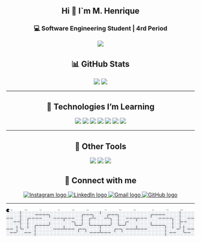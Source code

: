 <h2 align="center">Hi 👋 I`m M. Henrique </h2>
<h3 align="center">💻 Software Engineering Student | 4rd Period</h3>

<p align="center">
  <img src="https://readme-typing-svg.herokuapp.com?font=Orbitron&duration=3000&pause=1000&color=2F80ED&center=true&vCenter=true&lines=Welcome+to+my+GitHub!;I+love+code+%26+technology!;Always+learning+something+new+%F0%9F%92%BB" />
</p>

### <h2 align="center">📊 GitHub Stats</h2>

<div align="center">
  <img height="180em" src="https://github-readme-stats.vercel.app/api?username=Matheushfb067&show_icons=true&theme=tokyonight" />
  <img height="180em" src="https://github-readme-stats.vercel.app/api/top-langs/?username=Matheushfb067&layout=compact&langs_count=7&theme=tokyonight" />
</div>

---

### <h2 align="center">🚀 Technologies I’m Learning</h2>

<div align="center">
  <img src="https://cdn.jsdelivr.net/gh/devicons/devicon/icons/html5/html5-original.svg" height="45" />
  <img src="https://cdn.jsdelivr.net/gh/devicons/devicon/icons/css3/css3-original.svg" height="45" />
  <img src="https://cdn.jsdelivr.net/gh/devicons/devicon/icons/javascript/javascript-original.svg" height="45" />
  <img src="https://cdn.jsdelivr.net/gh/devicons/devicon/icons/c/c-original.svg" height="45" />
  <img src="https://cdn.jsdelivr.net/gh/devicons/devicon/icons/cplusplus/cplusplus-original.svg" height="45" />
  <img src="https://cdn.jsdelivr.net/gh/devicons/devicon/icons/python/python-original.svg" height="45" />
  <img src="https://cdn.jsdelivr.net/gh/devicons/devicon/icons/git/git-original.svg" height="40" />
</div>

---

#### <h2 align="center">🔧 Other Tools</h2>

<div align="center">
  <img src="https://cdn.jsdelivr.net/gh/devicons/devicon/icons/linux/linux-original.svg" height="40" />
  <img src="https://cdn.jsdelivr.net/gh/devicons/devicon/icons/arduino/arduino-original.svg" height="40" />
  <img src="https://cdn.jsdelivr.net/gh/devicons/devicon/icons/gimp/gimp-original.svg" height="40" />  
</div>

### <h2 align="center">📲 Connect with me</h2>

<div align="center">
  <a href="https://www.instagram.com/matheus_hfb" target="_blank">
    <img src="https://img.shields.io/static/v1?message=Instagram&logo=instagram&label=&color=E4405F&logoColor=white&labelColor=&style=for-the-badge" height="33" alt="Instagram logo" />
  </a>
  <a href="https://www.linkedin.com/in/mateus-henrique-fb/" target="_blank">
    <img src="https://img.shields.io/static/v1?message=LinkedIn&logo=linkedin&label=&color=0077B5&logoColor=white&labelColor=&style=for-the-badge" height="33" alt="LinkedIn logo" />
  </a>
  <a href="mailto:matheushenrihfg0@gmail.com" target="_blank">
    <img src="https://img.shields.io/static/v1?message=Gmail&logo=gmail&label=&color=D14836&logoColor=white&labelColor=&style=for-the-badge" height="33" alt="Gmail logo" />
  </a>
  <a href="https://github.com/matheushfb067" target="_blank">
    <img src="https://img.shields.io/static/v1?message=GitHub&logo=github&label=&color=6e00f3&logoColor=white&labelColor=&style=for-the-badge" height="33" alt="GitHub logo" />
  </a>
</div>

---

<picture>
  <source media="(prefers-color-scheme: dark)" srcset="https://raw.githubusercontent.com/MatheusNetto1/MatheusNetto1/output/pacman-contribution-graph-dark.svg">
  <source media="(prefers-color-scheme: light)" srcset="https://raw.githubusercontent.com/MatheusNetto1/MatheusNetto1/output/pacman-contribution-graph.svg">
  <img alt="pacman contribution graph" src="https://raw.githubusercontent.com/MatheusNetto1/MatheusNetto1/output/pacman-contribution-graph.svg">
</picture>
